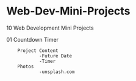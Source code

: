 # Web-Dev-Mini-Projects
10 Web Development Mini Projects

01 Countdown Timer

        Project Content
                -Future Date
                -Timer
        Photos
                -unsplash.com
